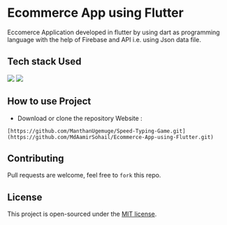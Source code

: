 # Ecommerce App using Flutter

Eccomerce Application developed in flutter by using dart as programming language with the help of Firebase and API i.e. using Json data file.

## Tech stack Used
<a target="Dart" href="https://dart.dev/"><img src="https://img.shields.io/badge/Dart-0175C2?style=for-the-badge&logo=dart&logoColor=white"></img></a>
<a target="Firebase" href="https://firebase.google.com/"><img src="https://img.shields.io/badge/firebase-ffca28?style=for-the-badge&logo=firebase&logoColor=black"></img></a>

## How to use Project
- Download or clone the repository Website : 
```
[https://github.com/ManthanUgemuge/Speed-Typing-Game.git](https://github.com/MdAamirSohail/Ecommerce-App-using-Flutter.git)
```

## Contributing
Pull requests are welcome, feel free to ```fork``` this repo.

## License
This project is open-sourced under the [MIT license]().
